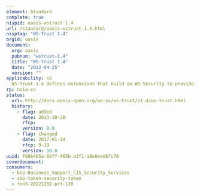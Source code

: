 ```yaml
---
element: Standard
complete: true
nispid: oasis-wstrust-1.4
url: /standard/oasis-wstrust-1.4.html
nisptag: "WS-Trust 1.4"
orgid: oasis
document:
  org: oasis
  pubnum: "wstrust-1.4"
  title: "WS-Trust 1.4"
  date: "2012-04-25"
  version: ""
applicability: >2
  WS-Trust 1.4 defines extensions that build on WS-Security to provide a framework for requesting and issuing security tokens, and to broker trust relationships. This document incorporates errata approved by the Technical Committee on 25 April 2012.
rp: ncia-cs
status:
  uri: http://docs.oasis-open.org/ws-sx/ws-trust/v1.4/ws-trust.html
  history: 
    - flag: added
      date: 2013-10-28
      rfcp: 
      version: 8.0
    - flag: changed
      date: 2017-01-14
      rfcp: 9-19
      version: 10.0
uuid: f866465a-66ff-465b-a3f1-18e0eaeb7c78
coverdocument:
consumers:
  - bsp-Business_Support_CIS_Security_Services
  - sip-token-security-token
  - fmn5-20221202-prf-138
---
```

